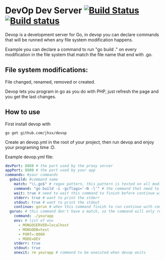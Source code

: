 # DevOp Dev Server [![Build Status](https://travis-ci.org/jhsx/devop.svg?branch=master)](https://travis-ci.org/jhsx/devop) [![Build status](https://ci.appveyor.com/api/projects/status/eun8c8h8x4u4gnnw?svg=true)](https://ci.appveyor.com/project/jhsx/devop)

Devop is a development server for Go, in devop you can declare commands that will be runned when any file system modification happens.

Example you can declare a command to run "go build ." on every modification in the file system that match the file name that end with .go.


## File system modifications:

File changed, renamed, removed or created.


Devop lets you program in go as you do with PHP, just refresh the page and you get the last changes.

## How to use

First install devop with
```
go get github.com/jhsx/devop
```
Create an devop.yml in the root of your project, then run devop and enjoy your programing time :D.

Example devop.yml file:

```yaml
devPort: 8888 # the port used by the proxy server
appPort: 8080 # the port used by your app
commands: #your commands
  gobuild: #command name
    match: "\\.go$" # regex pattern, this pattern is tested on all modified files
    command: "go build -i -gcflags='-N -l'" # the command that need to be executed when a pattern matched on modifications
    wait: true # need to wait this command to finish before continue with the next command
    stderr: true # want to print the stderr
    stdout: true # want to print the stdout
    continue: gorun # when this command finish to run continue with command "gorun"
  gorun: # this command don't have a match, so the command will only run when an other command say's continue: to this command name
    command: ./yourapp
    env: # list of env
      - MONGOSERVER=localhost
      - MONGODB=test
      - PORT=:8080
      - MODE=DEV
    stderr: true
    stdout: true
    onexit: rm yourapp # command to be executed when devop exits
```
